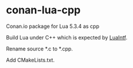 # conan-lua-cpp
Conan.io package for Lua 5.3.4 as cpp

Build Lua under C++ which is expected by [LuaIntf](https://github.com/SteveKChiu/lua-intf).

Rename source *.c to *.cpp.

Add CMakeLists.txt.
